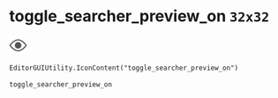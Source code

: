 # toggle_searcher_preview_on `32x32`
<img src="/img/toggle_searcher_preview_on.png" width=32 height=32>

``` CSharp
EditorGUIUtility.IconContent("toggle_searcher_preview_on")
```
```
toggle_searcher_preview_on
```
